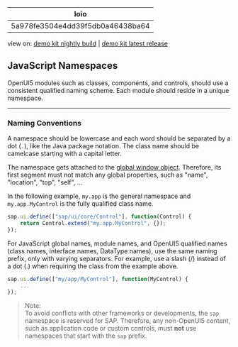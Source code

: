 <!-- loio5a978fe3504e4dd39f5db0a46438ba64 -->

| loio |
| -----|
| 5a978fe3504e4dd39f5db0a46438ba64 |

<div id="loio">

view on: [demo kit nightly build](https://openui5nightly.hana.ondemand.com/#/topic/5a978fe3504e4dd39f5db0a46438ba64) | [demo kit latest release](https://openui5.hana.ondemand.com/#/topic/5a978fe3504e4dd39f5db0a46438ba64)</div>

## JavaScript Namespaces

OpenUI5 modules such as classes, components, and controls, should use a consistent qualified naming scheme. Each module should reside in a unique namespace.

***

### Naming Conventions

A namespace should be lowercase and each word should be separated by a dot \(`.`\), like the Java package notation. The class name should be camelcase starting with a capital letter.

The namespace gets attached to the [global window object](https://developer.mozilla.org/en-US/docs/Web/API/Window). Therefore, its first segment must not match any global properties, such as "name", "location", "top", "self", ...

In the following example, `my.app` is the general namespace and `my.app.MyControl` is the fully qualified class name.

``` js
sap.ui.define(["sap/ui/core/Control"], function(Control) {
    return Control.extend("my.app.MyControl", {});
});
```

For JavaScript global names, module names, and OpenUI5 qualified names \(class names, interface names, DataType names\), use the same naming prefix, only with varying separators. For example, use a slash \(/\) instead of a dot \(.\) when requiring the class from the example above.

``` js
sap.ui.define(["my/app/MyControl"], function(MyControl) {
    ...
});
```

> Note:  
> To avoid conflicts with other frameworks or developments, the `sap` namespace is reserved for SAP. Therefore, any non-OpenUI5 content, such as application code or custom controls, must **not** use namespaces that start with the `sap` prefix.

